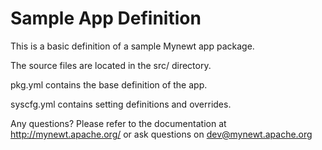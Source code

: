# Sample App Definition

This is a basic definition of a sample Mynewt app package.

The source files are located in the src/ directory.

pkg.yml contains the base definition of the app.

syscfg.yml contains setting definitions and overrides.

Any questions?  Please refer to the documentation at 
http://mynewt.apache.org/ or ask questions on dev@mynewt.apache.org
